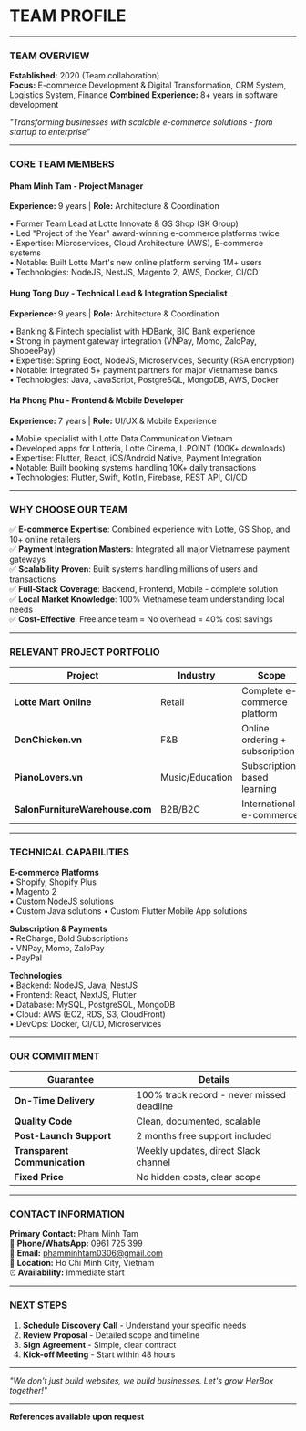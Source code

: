 # TEAM PROFILE

---

### **TEAM OVERVIEW**

**Established:** 2020 (Team collaboration)  
**Focus:** E-commerce Development & Digital Transformation, CRM System, Logistics System, Finance 
**Combined Experience:** 8+ years in software development   

*"Transforming businesses with scalable e-commerce solutions - from startup to enterprise"*

---

### **CORE TEAM MEMBERS**

#### **Pham Minh Tam** - Project Manager
**Experience:** 9 years | **Role:** Architecture & Coordination

• Former Team Lead at Lotte Innovate & GS Shop (SK Group)  
• Led "Project of the Year" award-winning e-commerce platforms twice  
• Expertise: Microservices, Cloud Architecture (AWS), E-commerce systems  
• Notable: Built Lotte Mart's new online platform serving 1M+ users  
• Technologies: NodeJS, NestJS, Magento 2, AWS, Docker, CI/CD  

#### **Hung Tong Duy** - Technical Lead & Integration Specialist  
**Experience:** 9 years | **Role:** Architecture & Coordination

• Banking & Fintech specialist with HDBank, BIC Bank experience  
• Strong in payment gateway integration (VNPay, Momo, ZaloPay, ShopeePay)  
• Expertise: Spring Boot, NodeJS, Microservices, Security (RSA encryption)  
• Notable: Integrated 5+ payment partners for major Vietnamese banks  
• Technologies: Java, JavaScript, PostgreSQL, MongoDB, AWS, Docker  

#### **Ha Phong Phu** - Frontend & Mobile Developer  
**Experience:** 7 years | **Role:** UI/UX & Mobile Experience

• Mobile specialist with Lotte Data Communication Vietnam  
• Developed apps for Lotteria, Lotte Cinema, L.POINT (100K+ downloads)  
• Expertise: Flutter, React, iOS/Android Native, Payment Integration  
• Notable: Built booking systems handling 10K+ daily transactions  
• Technologies: Flutter, Swift, Kotlin, Firebase, REST API, CI/CD  

---

### **WHY CHOOSE OUR TEAM**

✅ **E-commerce Expertise**: Combined experience with Lotte, GS Shop, and 10+ online retailers  
✅ **Payment Integration Masters**: Integrated all major Vietnamese payment gateways  
✅ **Scalability Proven**: Built systems handling millions of users and transactions  
✅ **Full-Stack Coverage**: Backend, Frontend, Mobile - complete solution  
✅ **Local Market Knowledge**: 100% Vietnamese team understanding local needs  
✅ **Cost-Effective**: Freelance team = No overhead = 40% cost savings  

---

### **RELEVANT PROJECT PORTFOLIO**

| Project | Industry | Scope | Results |
|---------|----------|-------|---------|
| **Lotte Mart Online** | Retail | Complete e-commerce platform | ~1M+ users, ~50K orders/month |
| **DonChicken.vn** | F&B | Online ordering + subscription | 300% growth in 6 months |
| **PianoLovers.vn** | Music/Education | Subscription-based learning | ~5000+ users, ~100 orders/month  |
| **SalonFurnitureWarehouse.com** | B2B/B2C | International e-commerce | $2M+ annual revenue |

---

### **TECHNICAL CAPABILITIES**

**E-commerce Platforms**  
• Shopify, Shopify Plus  
• Magento 2  
• Custom NodeJS solutions  
• Custom Java solutions
• Custom Flutter Mobile App solutions


**Subscription & Payments**  
• ReCharge, Bold Subscriptions  
• VNPay, Momo, ZaloPay  
• PayPal  

**Technologies**  
• Backend: NodeJS, Java, NestJS  
• Frontend: React, NextJS, Flutter  
• Database: MySQL, PostgreSQL, MongoDB  
• Cloud: AWS (EC2, RDS, S3, CloudFront)  
• DevOps: Docker, CI/CD, Microservices  

---

### **OUR COMMITMENT**

| Guarantee | Details |
|-----------|---------|
| **On-Time Delivery** | 100% track record - never missed deadline |
| **Quality Code** | Clean, documented, scalable |
| **Post-Launch Support** | 2 months free support included |
| **Transparent Communication** | Weekly updates, direct Slack channel |
| **Fixed Price** | No hidden costs, clear scope |

---

### **CONTACT INFORMATION**

**Primary Contact:** Pham Minh Tam  
📱 **Phone/WhatsApp:** 0961 725 399  
📧 **Email:** phamminhtam0306@gmail.com  
📍 **Location:** Ho Chi Minh City, Vietnam  
⏰ **Availability:** Immediate start  

---

### **NEXT STEPS**

1. **Schedule Discovery Call** - Understand your specific needs
2. **Review Proposal** - Detailed scope and timeline
3. **Sign Agreement** - Simple, clear contract
4. **Kick-off Meeting** - Start within 48 hours

---

*"We don't just build websites, we build businesses. Let's grow HerBox together!"*

---

**References available upon request**
